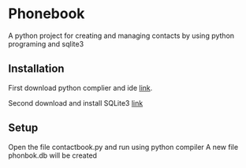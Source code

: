 # Phonebook
A python project for creating and managing contacts by using python programing and sqlite3
## Installation
First download python complier and ide [link](https://www.python.org/downloads/).

Second download and install SQLite3 [link](https://www.sqlite.org/download.html)
## Setup
Open the file contactbook.py and run using python compiler
A new file phonbok.db will be created
